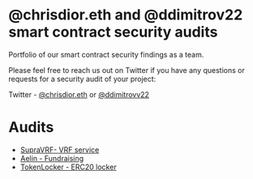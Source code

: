 # @chrisdior.eth and @ddimitrov22 smart contract security audits

Portfolio of our smart contract security findings as a team.

Please feel free to reach us out on Twitter if you have any questions or requests for a security audit of your project:

Twitter - [@chrisdior.eth](https://twitter.com/chrisdior777) or [@ddimitrovv22](https://twitter.com/ddimitrovv22)

# Audits

- [SupraVRF- VRF service](https://github.com/CDSecurity/audits/blob/main/audit%20reports/Supra-VRF-Subscription.md)
- [Aelin - Fundraising](https://github.com/CDSecurity/audits/blob/main/audit%20reports/Aelin-Sub7-Security-Review.pdf)
- [TokenLocker - ERC20 locker](https://github.com/CDSecurity/audits/blob/main/audit%20reports/TokenLocker.md)


